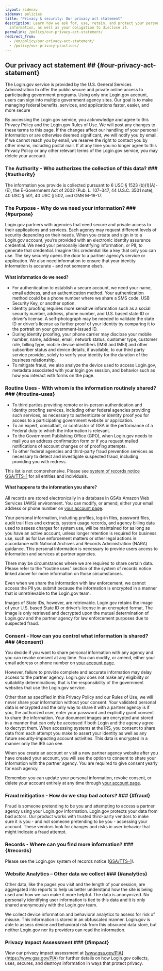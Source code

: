 ```yaml
---
layout: sidenav
sidenav: policies
title: "Privacy & security: Our privacy act statement"
description: Learn how we ask for, use, retain, and protect your personal
  information, as well as your obligation to disclose it.
permalink: /policy/our-privacy-act-statement/
redirect_from:
  - /en/policy/our-privacy-act-statement/
  - /policy/our-privacy-practices/
---
```

## Our privacy act statement ## {#our-privacy-act-statement}

The Login.gov service is provided by the U.S. General Services Administration to offer the public secure and private online access to participating government programs. Using only one Login.gov account, users can sign into multiple government agency sites. Our goal is to make managing federal benefits, services, and applications faster, easier, and more secure

By accessing the Login.gov service, you acknowledge and agree to this Privacy Policy and the Login.gov Rules of Use. We will post any changes to these terms to this page. If the changes affect our handling of your personal information or are otherwise deemed significant, we will notify you by email. If we cannot reach you by email, we reserve the right to contact you by other means, including postal mail. If at any time you no longer agree to this Privacy Policy or any other relevant terms of the Login.gov service, you may delete your account.

### The Authority - Who authorizes the collection of this data?  ### {#authority}

The information you provide is collected pursuant to 6 USC § 1523 (b)(1)(A)-(E), the E-Government Act of 2002 (Pub. L. 107–347, 44 U.S.C. 3501 note), 40 USC § 501, 40 USC § 502, and OMB M-19-17.

### The Purpose - Why do we need your information? ### {#purpose}

Login.gov partners with agencies that need secure and private access to their applications and services. Each agency may request different levels of security depending on their needs. When you create and sign in to a Login.gov account, you’re provided with an electronic identity assurance credential. We need your personally identifying information, or PII, to generate that credential. Imagine this credential like a key that only you can use. The key securely opens the door to a partner agency’s service or application. We also need information to ensure that your identity information is accurate - and not someone else’s.

#### What information do we need?

* For authentication to establish a secure account, we need your name, email address, and an authentication method. Your authentication method could be a phone number where we share a SMS code, USB Security Key, or another option.
* Identity proofing requires more sensitive information such as a social security number, address, phone number, and U.S. based state ID or driver’s license. A self-photograph may be needed to validate the state ID or driver’s license as further proof of your identity by comparing it to the portrait on your government-issued ID.
* During identity proofing, your phone carrier may disclose your mobile number, name, address, email, network status, customer type, customer role, billing type, mobile device identifiers (IMSI and IMEI) and other subscriber status and device details, if available, to our third party service provider, solely to verify your identity for the duration of the business relationship.
* To mitigate fraud, we also analyze the device used to access Login.gov, metadata associated with your login.gov session, and behavior such as how you interact with forms on the page.

### Routine Uses - With whom is the information routinely shared? ### {#routine-uses}
* To third parties providing remote or in-person authentication and identity proofing services, including other federal agencies providing such services, as necessary to authenticate or identity proof you for access to a participating government website or application.
* To an expert, consultant, or contractor of GSA in the performance of a Federal duty to which the information is relevant.
* To the Government Publishing Office (GPO), when Login.gov needs to mail you an address confirmation form or if you request mailed notifications of account changes or of proofing attempts.
* To other federal agencies and third-party fraud prevention services as necessary to detect and investigate suspected fraud, including providing you with redress.

This list is not comprehensive. Please see [system of records notice GSA/TTS-1](https://www.federalregister.gov/documents/2022/11/21/2022-25420/privacy-act-of-1974-notice-of-a-modified-system-of-records) for all entities and individuals.

#### What happens to the information you share?

All records are stored electronically in a database in GSA’s Amazon Web Services (AWS) environment. You can modify, or amend, either your email address or phone number on [your account page](https://secure.login.gov/account).

Your personal information, including profiles, log-in files, password files, audit trail files and extracts, system usage records, and agency billing data used to assess charges for system use, will be maintained for as long as you have an active account, unless longer retention is required for business use, such as for law enforcement matters or other legal actions in accordance with National Archives and Records Administration (NARA) guidance. This personal information is necessary to provide users access to information and services at partner agencies.

There may be circumstances where we are required to share certain data. Please refer to the “routine uses” section of the system of records notice linked above for more information on those circumstances.

Even when we share the information with law enforcement, we cannot access the PII you submit because the information is encrypted in a manner that is unretrievable to the Login.gov team.

Images of State IDs, however, are retrievable. Login.gov retains the image of your U.S. based State ID or driver’s license in an encrypted format. The image is only retrieved and decrypted upon the mutual determination of Login.gov and the partner agency for law enforcement purposes due to suspected fraud. 

### Consent - How can you control what information is shared? ### {#consent}

You decide if you want to share personal information with any agency and you can revoke consent at any time. You can modify, or amend, either your email address or phone number on [your account page](https://secure.login.gov/account).

However, failure to provide complete and accurate information may delay access to the partner agency. Login.gov does not make any eligibility or suitability determinations; that is the responsibility of the government websites that use the Login.gov service.

Other than as specified in this Privacy Policy and our Rules of Use, we will never share your information without your consent. Your validated personal data is encrypted and the only way to share it with a partner agency is if you, the authorized user, enter your password and explicitly grant consent to share the information. Your document images are encrypted and stored in a manner that can only be accessed if both Login and the agency agree to decrypt them. When accessing systems at the IRS, you consent to share data from each attempt you make to assert your identity as well as any future security-impacting account activities. This data is encrypted in a manner only the IRS can see.

When you create an account or visit a new partner agency website after you have created your account, you will see the option to consent to share your information with the partner agency. You are required to give consent yearly for each agency.

Remember you can update your personal information, revoke consent, or delete your account entirely at any time through [your account page](https://secure.login.gov/account).

### Fraud mitigation - How do we stop bad actors? ### {#fraud}

Fraud is someone pretending to be you and attempting to access a partner agency using your Login.gov information. Login.gov protects your data from bad actors. Our product works with trusted third-party vendors to make sure it is you - and not someone pretending to be you - accessing your account. These vendors look for changes and risks in user behavior that might indicate a fraud attempt.

### Records - Where can you find more information? ### {#records}

Please see the Login.gov system of records notice ([GSA/TTS–1](https://www.federalregister.gov/documents/2022/11/21/2022-25420/privacy-act-of-1974-notice-of-a-modified-system-of-records)).

### Website Analytics – Other data we collect ### {#analytics}

Other data, like the pages you visit and the length of your session, are aggregated into reports to help us better understand how the site is being used and how we can make it more helpful. The data is anonymized. No personally identifying user information is tied to this data and it is only shared anonymously with the Login.gov team.

We collect device information and behavioral analytics to assess for risk of misuse. This information is stored in an obfuscated manner. Login.gov is able to assess device and behavioral risk from this obscured data store, but neither Login.gov nor its providers can read the information.

### Privacy Impact Assessment ### {#impact}

View our privacy impact assessment at [www.gsa.gov/PIA](https://www.gsa.gov/PIA) for further details on how Login.gov collects, uses, secures, and destroys information in ways that protect privacy.
